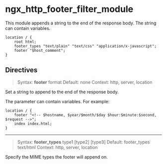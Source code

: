 # ngx_http_footer_filter_module

This module appends a string to the end of the response body. The string can contain variables.

```
location / {
    root html;
    footer_types "text/plain" "text/css" "application/x-javascript";
    footer "$host_comment";
}
```

## Directives

> Syntax: **footer** format
> Default: none
> Context: http, server, location

Set a string to append to the end of the response body. <p/>
    The parameter can contain variables. For example:

```
location / {
    footer "<!-- $hostname, $year/$month/$day $hour:$minute:$second, $request -->";
    index index.html;
}
```
---

> Syntax: **footer_types** type1 [type2] [type3]
> Default: footer_types text/html
> Context: http, server, location

Specify the MIME types the footer will append on.
